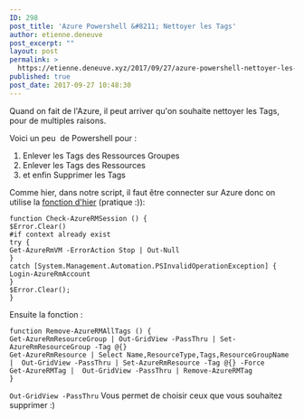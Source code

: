 ```yaml
---
ID: 298
post_title: 'Azure Powershell &#8211; Nettoyer les Tags'
author: etienne.deneuve
post_excerpt: ""
layout: post
permalink: >
  https://etienne.deneuve.xyz/2017/09/27/azure-powershell-nettoyer-les-tags/
published: true
post_date: 2017-09-27 10:48:30
---
```

Quand on fait de l'Azure, il peut arriver qu'on souhaite nettoyer les Tags, pour de multiples raisons.

Voici un peu  de Powershell pour :
<ol>
 	<li>Enlever les Tags des Ressources Groupes</li>
 	<li>Enlever les Tags des Ressources</li>
 	<li>et enfin Supprimer les Tags</li>
</ol>
Comme hier, dans notre script, il faut être connecter sur Azure donc on utilise la <a href="https://etienne.deneuve.xyz/2017/09/26/azurepscmdnotfound/">fonction d'hier</a> (pratique :)):
<pre><code class="PowerShell hljs"><span class="hljs-keyword">function</span> Check-AzureRMSession () {
<span class="hljs-variable">$Error</span>.Clear()
<span class="hljs-comment">#if context already exist</span>
<span class="hljs-keyword">try</span> {
Get-AzureRmVM -ErrorAction Stop | <span class="hljs-built_in">Out-Null</span>
}
<span class="hljs-keyword">catch</span> [System.Management.Automation.PSInvalidOperationException] {
Login-AzureRmAccount
}
<span class="hljs-variable">$Error</span>.Clear();
}</code></pre>
Ensuite la fonction :
<pre><code class="PowerShell hljs">function Remove-AzureRMAllTags () {
Get-AzureRmResourceGroup | Out-GridView -PassThru | Set-AzureRmResourceGroup -Tag @{}
Get-AzureRmResource | Select Name,ResourceType,Tags,ResourceGroupName |  Out-GridView -PassThru | Set-AzureRmResource -Tag @{} -Force
Get-AzureRMTag |  Out-GridView -PassThru | Remove-AzureRMTag 
}
</code></pre>
<code class="PowerShell hljs">Out-GridView -PassThru</code> Vous permet de choisir ceux que vous souhaitez supprimer :)